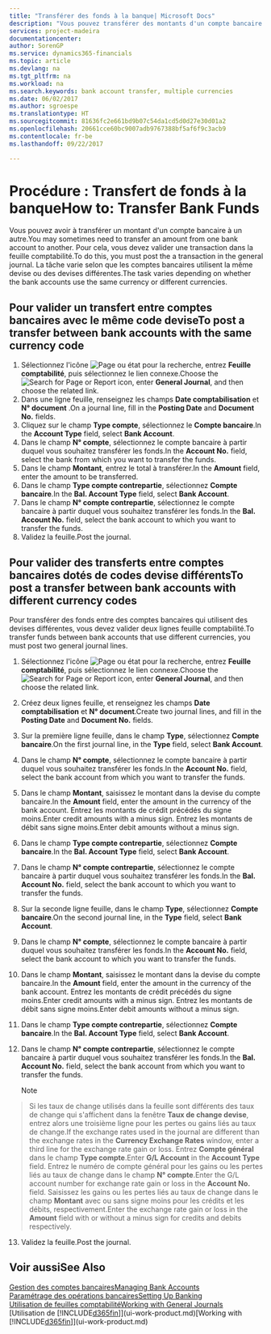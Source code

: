 ```yaml
---
title: "Transférer des fonds à la banque| Microsoft Docs"
description: "Vous pouvez transférer des montants d'un compte bancaire à un autre, y compris dans différentes devises, en validant la transaction dans la feuille comptabilité."
services: project-madeira
documentationcenter: 
author: SorenGP
ms.service: dynamics365-financials
ms.topic: article
ms.devlang: na
ms.tgt_pltfrm: na
ms.workload: na
ms.search.keywords: bank account transfer, multiple currencies
ms.date: 06/02/2017
ms.author: sgroespe
ms.translationtype: HT
ms.sourcegitcommit: 81636fc2e661bd9b07c54da1cd5d0d27e30d01a2
ms.openlocfilehash: 20661cce60bc9007adb9767388bf5af6f9c3acb9
ms.contentlocale: fr-be
ms.lasthandoff: 09/22/2017

---
```

# <a name="how-to-transfer-bank-funds"></a><span data-ttu-id="10692-103">Procédure : Transfert de fonds à la banque</span><span class="sxs-lookup"><span data-stu-id="10692-103">How to: Transfer Bank Funds</span></span>
<span data-ttu-id="10692-104">Vous pouvez avoir à transférer un montant d'un compte bancaire à un autre.</span><span class="sxs-lookup"><span data-stu-id="10692-104">You may sometimes need to transfer an amount from one bank account to another.</span></span> <span data-ttu-id="10692-105">Pour cela, vous devez valider une transaction dans la feuille comptabilité.</span><span class="sxs-lookup"><span data-stu-id="10692-105">To do this, you must post the a transaction in the general journal.</span></span> <span data-ttu-id="10692-106">La tâche varie selon que les comptes bancaires utilisent la même devise ou des devises différentes.</span><span class="sxs-lookup"><span data-stu-id="10692-106">The task varies depending on whether the bank accounts use the same currency or different currencies.</span></span>

## <a name="to-post-a-transfer-between-bank-accounts-with-the-same-currency-code"></a><span data-ttu-id="10692-107">Pour valider un transfert entre comptes bancaires avec le même code devise</span><span class="sxs-lookup"><span data-stu-id="10692-107">To post a transfer between bank accounts with the same currency code</span></span>
1. <span data-ttu-id="10692-108">Sélectionnez l'icône ![Page ou état pour la recherche](media/ui-search/search_small.png "Page ou état pour la recherche"), entrez **Feuille comptabilité**, puis sélectionnez le lien connexe.</span><span class="sxs-lookup"><span data-stu-id="10692-108">Choose the ![Search for Page or Report](media/ui-search/search_small.png "Search for Page or Report icon") icon, enter **General Journal**, and then choose the related link.</span></span>
2. <span data-ttu-id="10692-109">Dans une ligne feuille, renseignez les champs **Date comptabilisation** et **N° document** .</span><span class="sxs-lookup"><span data-stu-id="10692-109">On a journal line, fill in the **Posting Date** and **Document No.** fields.</span></span>
3. <span data-ttu-id="10692-110">Cliquez sur le champ **Type compte**, sélectionnez le **Compte bancaire**.</span><span class="sxs-lookup"><span data-stu-id="10692-110">In the **Account Type** field, select **Bank Account**.</span></span>
4. <span data-ttu-id="10692-111">Dans le champ **N° compte**, sélectionnez le compte bancaire à partir duquel vous souhaitez transférer les fonds.</span><span class="sxs-lookup"><span data-stu-id="10692-111">In the **Account No.** field, select the bank from which you want to transfer the funds.</span></span>
5. <span data-ttu-id="10692-112">Dans le champ **Montant**, entrez le total à transférer.</span><span class="sxs-lookup"><span data-stu-id="10692-112">In the **Amount** field, enter the amount to be transferred.</span></span>
6. <span data-ttu-id="10692-113">Dans le champ **Type compte contrepartie**, sélectionnez **Compte bancaire**.</span><span class="sxs-lookup"><span data-stu-id="10692-113">In the **Bal. Account Type** field, select **Bank Account**.</span></span>
7. <span data-ttu-id="10692-114">Dans le champ **N° compte contrepartie**, sélectionnez le compte bancaire à partir duquel vous souhaitez transférer les fonds.</span><span class="sxs-lookup"><span data-stu-id="10692-114">In the **Bal. Account No.** field, select the bank account to which you want to transfer the funds.</span></span>
8. <span data-ttu-id="10692-115">Validez la feuille.</span><span class="sxs-lookup"><span data-stu-id="10692-115">Post the journal.</span></span>

## <a name="to-post-a-transfer-between-bank-accounts-with-different-currency-codes"></a><span data-ttu-id="10692-116">Pour valider des transferts entre comptes bancaires dotés de codes devise différents</span><span class="sxs-lookup"><span data-stu-id="10692-116">To post a transfer between bank accounts with different currency codes</span></span>
<span data-ttu-id="10692-117">Pour transférer des fonds entre des comptes bancaires qui utilisent des devises différentes, vous devez valider deux lignes feuille comptabilité.</span><span class="sxs-lookup"><span data-stu-id="10692-117">To transfer funds between bank accounts that use different currencies, you must post two general journal lines.</span></span>

1. <span data-ttu-id="10692-118">Sélectionnez l'icône ![Page ou état pour la recherche](media/ui-search/search_small.png "Page ou état pour la recherche"), entrez **Feuille comptabilité**, puis sélectionnez le lien connexe.</span><span class="sxs-lookup"><span data-stu-id="10692-118">Choose the ![Search for Page or Report](media/ui-search/search_small.png "Search for Page or Report icon") icon, enter **General Journal**, and then choose the related link.</span></span>
2. <span data-ttu-id="10692-119">Créez deux lignes feuille, et renseignez les champs **Date comptabilisation** et **N° document**.</span><span class="sxs-lookup"><span data-stu-id="10692-119">Create two journal lines, and fill in the **Posting Date** and **Document No.** fields.</span></span>
3. <span data-ttu-id="10692-120">Sur la première ligne feuille, dans le champ **Type**, sélectionnez **Compte bancaire**.</span><span class="sxs-lookup"><span data-stu-id="10692-120">On the first journal line, in the **Type** field, select **Bank Account**.</span></span>
4. <span data-ttu-id="10692-121">Dans le champ **N° compte**, sélectionnez le compte bancaire à partir duquel vous souhaitez transférer les fonds.</span><span class="sxs-lookup"><span data-stu-id="10692-121">In the **Account No.** field, select the bank account from which you want to transfer the funds.</span></span>
5. <span data-ttu-id="10692-122">Dans le champ **Montant**, saisissez le montant dans la devise du compte bancaire.</span><span class="sxs-lookup"><span data-stu-id="10692-122">In the **Amount** field, enter the amount in the currency of the bank account.</span></span> <span data-ttu-id="10692-123">Entrez les montants de crédit précédés du signe moins.</span><span class="sxs-lookup"><span data-stu-id="10692-123">Enter credit amounts with a minus sign.</span></span> <span data-ttu-id="10692-124">Entrez les montants de débit sans signe moins.</span><span class="sxs-lookup"><span data-stu-id="10692-124">Enter debit amounts without a minus sign.</span></span>
6. <span data-ttu-id="10692-125">Dans le champ **Type compte contrepartie**, sélectionnez **Compte bancaire**.</span><span class="sxs-lookup"><span data-stu-id="10692-125">In the **Bal. Account Type** field, select **Bank Account**.</span></span>
7. <span data-ttu-id="10692-126">Dans le champ **N° compte contrepartie**, sélectionnez le compte bancaire à partir duquel vous souhaitez transférer les fonds.</span><span class="sxs-lookup"><span data-stu-id="10692-126">In the **Bal. Account No.** field, select the bank account to which you want to transfer the funds.</span></span>
8. <span data-ttu-id="10692-127">Sur la seconde ligne feuille, dans le champ **Type**, sélectionnez **Compte bancaire**.</span><span class="sxs-lookup"><span data-stu-id="10692-127">On the second journal line, in the **Type** field, select **Bank Account**.</span></span>
9. <span data-ttu-id="10692-128">Dans le champ **N° compte**, sélectionnez le compte bancaire à partir duquel vous souhaitez transférer les fonds.</span><span class="sxs-lookup"><span data-stu-id="10692-128">In the **Account No.** field, select the bank account to which you want to transfer the funds.</span></span>
10. <span data-ttu-id="10692-129">Dans le champ **Montant**, saisissez le montant dans la devise du compte bancaire.</span><span class="sxs-lookup"><span data-stu-id="10692-129">In the **Amount** field, enter the amount in the currency of the bank account.</span></span> <span data-ttu-id="10692-130">Entrez les montants de crédit précédés du signe moins.</span><span class="sxs-lookup"><span data-stu-id="10692-130">Enter credit amounts with a minus sign.</span></span> <span data-ttu-id="10692-131">Entrez les montants de débit sans signe moins.</span><span class="sxs-lookup"><span data-stu-id="10692-131">Enter debit amounts without a minus sign.</span></span>
11. <span data-ttu-id="10692-132">Dans le champ **Type compte contrepartie**, sélectionnez **Compte bancaire**.</span><span class="sxs-lookup"><span data-stu-id="10692-132">In the **Bal. Account Type** field, select **Bank Account**.</span></span>  
12. <span data-ttu-id="10692-133">Dans le champ **N° compte contrepartie**, sélectionnez le compte bancaire à partir duquel vous souhaitez transférer les fonds.</span><span class="sxs-lookup"><span data-stu-id="10692-133">In the **Bal. Account No.** field, select the bank account from which you want to transfer the funds.</span></span>

    > [!NOTE]  
>   <span data-ttu-id="10692-134">Si les taux de change utilisés dans la feuille sont différents des taux de change qui s'affichent dans la fenêtre **Taux de change devise**, entrez alors une troisième ligne pour les pertes ou gains liés au taux de change.</span><span class="sxs-lookup"><span data-stu-id="10692-134">If the exchange rates used in the journal are different than the exchange rates in the **Currency Exchange Rates** window, enter a third line for the exchange rate gain or loss.</span></span> <span data-ttu-id="10692-135">Entrez **Compte général** dans le champ **Type compte**.</span><span class="sxs-lookup"><span data-stu-id="10692-135">Enter **G/L Account** in the **Account Type** field.</span></span> <span data-ttu-id="10692-136">Entrez le numéro de compte général pour les gains ou les pertes liés au taux de change dans le champ **N° compte**.</span><span class="sxs-lookup"><span data-stu-id="10692-136">Enter the G/L account number for exchange rate gain or loss in the **Account No.** field.</span></span> <span data-ttu-id="10692-137">Saisissez les gains ou les pertes liés au taux de change dans le champ **Montant** avec ou sans signe moins pour les crédits et les débits, respectivement.</span><span class="sxs-lookup"><span data-stu-id="10692-137">Enter the exchange rate gain or loss in the **Amount** field with or without a minus sign for credits and debits respectively.</span></span>
13. <span data-ttu-id="10692-138">Validez la feuille.</span><span class="sxs-lookup"><span data-stu-id="10692-138">Post the journal.</span></span>

## <a name="see-also"></a><span data-ttu-id="10692-139">Voir aussi</span><span class="sxs-lookup"><span data-stu-id="10692-139">See Also</span></span>
[<span data-ttu-id="10692-140">Gestion des comptes bancaires</span><span class="sxs-lookup"><span data-stu-id="10692-140">Managing Bank Accounts</span></span>](bank-manage-bank-accounts.md)  
[<span data-ttu-id="10692-141">Paramétrage des opérations bancaires</span><span class="sxs-lookup"><span data-stu-id="10692-141">Setting Up Banking</span></span>](bank-setup-banking.md)  
[<span data-ttu-id="10692-142">Utilisation de feuilles comptabilité</span><span class="sxs-lookup"><span data-stu-id="10692-142">Working with General Journals</span></span>](ui-work-general-journals.md)  
<span data-ttu-id="10692-143">[Utilisation de [!INCLUDE[d365fin](includes/d365fin_md.md)]](ui-work-product.md)</span><span class="sxs-lookup"><span data-stu-id="10692-143">[Working with [!INCLUDE[d365fin](includes/d365fin_md.md)]](ui-work-product.md)</span></span>

